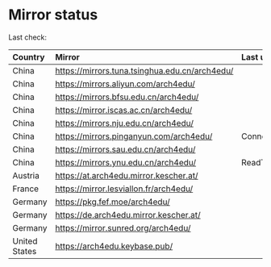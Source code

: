 <script src="./time.js"></script>
# Mirror status
Last check: <script type="text/javascript">localize(1674429552.8618727);</script>

|Country|Mirror|Last update|
|:------|:-----|:----------|
|China|https://mirrors.tuna.tsinghua.edu.cn/arch4edu/|<script type="text/javascript">localize(1674412277);</script>|
|China|https://mirrors.aliyun.com/arch4edu/|<script type="text/javascript">localize(1674412277);</script>|
|China|https://mirrors.bfsu.edu.cn/arch4edu/|<script type="text/javascript">localize(1674412277);</script>|
|China|https://mirror.iscas.ac.cn/arch4edu/|<script type="text/javascript">localize(1674412277);</script>|
|China|https://mirrors.nju.edu.cn/arch4edu/|<script type="text/javascript">localize(1674369117);</script>|
|China|https://mirrors.pinganyun.com/arch4edu/|ConnectionError|
|China|https://mirrors.sau.edu.cn/arch4edu/|<script type="text/javascript">localize(1673850842);</script>|
|China|https://mirrors.ynu.edu.cn/arch4edu/|ReadTimeout|
|Austria|https://at.arch4edu.mirror.kescher.at/|<script type="text/javascript">localize(1674412277);</script>|
|France|https://mirror.lesviallon.fr/arch4edu/|<script type="text/javascript">localize(1674153500);</script>|
|Germany|https://pkg.fef.moe/arch4edu/|<script type="text/javascript">localize(1674412277);</script>|
|Germany|https://de.arch4edu.mirror.kescher.at/|<script type="text/javascript">localize(1674412277);</script>|
|Germany|https://mirror.sunred.org/arch4edu/|<script type="text/javascript">localize(1674412277);</script>|
|United States|https://arch4edu.keybase.pub/|<script type="text/javascript">localize(1674369117);</script>|

<script src="./tablefilter/tablefilter.js"></script>
<script src="./table.js"></script>